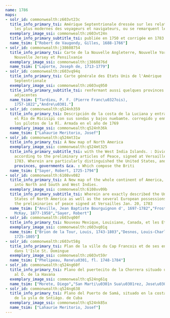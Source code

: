 ```yaml
---
name: 1786
maps:
- solr_id: commonwealth:z603vt23c
  title_info_primary_tsi: Amérique Septentrionale dressée sur les relations
    les plus modernes des voyageurs et navigateurs, ou se remarquent les Etats Unis
  exemplary_image_ssi: commonwealth:z603vt24n
  title_info_primary_subtitle_tsi: publiée en 1750 et corrigée en 1783
  name_tsim: ["Robert de Vaugondy, Gilles, 1688-1766"]
- solr_id: commonwealth:j38608754
  title_info_primary_tsi: Carte de la Nouvelle Angleterre, Nouvelle York,
    Nouvelle Jersey et Pensilvanie
  exemplary_image_ssi: commonwealth:j3860876d
  name_tsim: ["Laporte, Joseph de, 1713-1779"]
- solr_id: commonwealth:z603vq94q
  title_info_primary_tsi: Carte générale des Etats Unis de l'Amérique
    Septentrionale
  exemplary_image_ssi: commonwealth:z603vq950
  title_info_primary_subtitle_tsi: renfermant aussi quelques provinces Angloises
    adjacentes
  name_tsim: ["Tardieu, P. F. (Pierre Franc\u0327ois),
    1757-1822","Andre\u0301."]
- solr_id: commonwealth:q524nh359
  title_info_primary_tsi: Descripción de la costa de la Luciana y entrada en
    el Río de Micisipi con sus sondas y bajos nuebamte. corregido y enmendado pr.
    los pilotos de la Rl. Armada en el año de 1769
  exemplary_image_ssi: commonwealth:q524nh36k
  name_tsim: ["Lahaurie Meritorio, Josef"]
- solr_id: commonwealth:q524mt31w
  title_info_primary_tsi: A New map of North America
  exemplary_image_ssi: commonwealth:q524mt325
  title_info_primary_subtitle_tsi: with the West India Islands. : Divided
    according to the preliminary articles of Peace, signed at Versailles, 20 Jan.
    1783. Wherein are particularly distinguished the United States, and the several
    provinces, governments &ca. : Which compose the Briti
  name_tsim: ["Sayer, Robert, 1725-1794"]
- solr_id: commonwealth:6108vv082
  title_info_primary_tsi: A New map of the whole continent of America, divided
    into North and South and West Indies.
  exemplary_image_ssi: commonwealth:6108vv09b
  title_info_primary_subtitle_tsi: Wherein are exactly described the United
    States of North America as well as the several European possessions according to
    the preliminaries of peace signed at Versailles Jan. 20, 1783
  name_tsim: ["Anville, Jean Baptiste Bourguignon d', 1697-1782","Frost, Donald
    McKay, 1877-1958","Sayer, Robert"]
- solr_id: commonwealth:z603vq00f
  title_info_primary_tsi: Nouveau Mexique, Louisiane, Canada, et les Etats Unis
  exemplary_image_ssi: commonwealth:z603vq01q
  name_tsim: ["Brion de la Tour, Louis, 1743-1803","Desnos, Louis-Charles,
    1725-1805"]
- solr_id: commonwealth:z603vt58g
  title_info_primary_tsi: Plan de la ville du Cap Francois et de ses environs
    dans l'Isle St. Domingue
  exemplary_image_ssi: commonwealth:z603vt59r
  name_tsim: ["Phelipeau, Rene\u0301, fl. 1748-1784"]
- solr_id: commonwealth:q524ng60f
  title_info_primary_tsi: Plano del puertecito de la Chorrera situado una legua
    al O. de la Havana
  exemplary_image_ssi: commonwealth:q524ng61q
  name_tsim: ["Morete, Diego","San Marti\u0301n Sua\u0301rez, Jose\u0301 de"]
- solr_id: commonwealth:q524ng638
  title_info_primary_tsi: Plano del Puerto de Samá, situado en la costa del N.
    de la ysla de Sntiágo. de Cuba
  exemplary_image_ssi: commonwealth:q524nk85x
  name_tsim: ["Lahaurie Meritorio, Josef"]
---
```

